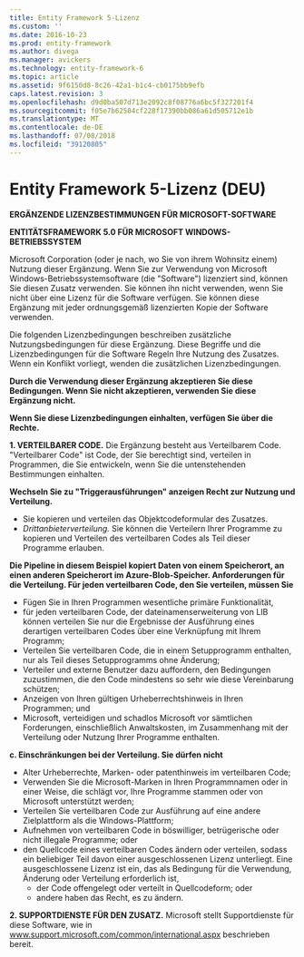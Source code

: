 ```yaml
---
title: Entity Framework 5-Lizenz
ms.custom: ''
ms.date: 2016-10-23
ms.prod: entity-framework
ms.author: divega
ms.manager: avickers
ms.technology: entity-framework-6
ms.topic: article
ms.assetid: 9f6150d8-8c26-42a1-b1c4-cb0175bb9efb
caps.latest.revision: 3
ms.openlocfilehash: d9d0ba507d713e2092c8f08776a6bc5f327201f4
ms.sourcegitcommit: f05e7b62584cf228f17390bb086a61d505712e1b
ms.translationtype: MT
ms.contentlocale: de-DE
ms.lasthandoff: 07/08/2018
ms.locfileid: "39120805"
---
```

# <a name="entity-framework-5-license-enu"></a>Entity Framework 5-Lizenz (DEU)
**ERGÄNZENDE LIZENZBESTIMMUNGEN FÜR MICROSOFT-SOFTWARE**

**ENTITÄTSFRAMEWORK 5.0 FÜR MICROSOFT WINDOWS-BETRIEBSSYSTEM**

Microsoft Corporation (oder je nach, wo Sie von ihrem Wohnsitz einem) Nutzung dieser Ergänzung. Wenn Sie zur Verwendung von Microsoft Windows-Betriebssystemsoftware (die "Software") lizenziert sind, können Sie diesen Zusatz verwenden. Sie können ihn nicht verwenden, wenn Sie nicht über eine Lizenz für die Software verfügen. Sie können diese Ergänzung mit jeder ordnungsgemäß lizenzierten Kopie der Software verwenden.

Die folgenden Lizenzbedingungen beschreiben zusätzliche Nutzungsbedingungen für diese Ergänzung. Diese Begriffe und die Lizenzbedingungen für die Software Regeln Ihre Nutzung des Zusatzes. Wenn ein Konflikt vorliegt, wenden die zusätzlichen Lizenzbedingungen.

**Durch die Verwendung dieser Ergänzung akzeptieren Sie diese Bedingungen. Wenn Sie nicht akzeptieren, verwenden Sie diese Ergänzung nicht.**

**Wenn Sie diese Lizenzbedingungen einhalten, verfügen Sie über die Rechte.**

**1. VERTEILBARER CODE.** Die Ergänzung besteht aus Verteilbarem Code. "Verteilbarer Code" ist Code, der Sie berechtigt sind, verteilen in Programmen, die Sie entwickeln, wenn Sie die untenstehenden Bestimmungen einhalten.

**Wechseln Sie zu "Triggerausführungen" anzeigen Recht zur Nutzung und Verteilung.**

-   Sie kopieren und verteilen das Objektcodeformular des Zusatzes.
-   *Drittanbieterverteilung.* Sie können die Verteilern Ihrer Programme zu kopieren und Verteilen des verteilbaren Codes als Teil dieser Programme erlauben.

**Die Pipeline in diesem Beispiel kopiert Daten von einem Speicherort, an einen anderen Speicherort im Azure-Blob-Speicher. Anforderungen für die Verteilung. Für jeden verteilbaren Code, den Sie verteilen, müssen Sie**

-   Fügen Sie in Ihren Programmen wesentliche primäre Funktionalität,
-   für jeden verteilbaren Code, der dateinamenserweiterung von LIB können verteilen Sie nur die Ergebnisse der Ausführung eines derartigen verteilbaren Codes über eine Verknüpfung mit Ihrem Programm;
-   Verteilen Sie verteilbaren Code, die in einem Setupprogramm enthalten, nur als Teil dieses Setupprogramms ohne Änderung;
-   Verteiler und externe Benutzer dazu auffordern, den Bedingungen zuzustimmen, die den Code mindestens so sehr wie diese Vereinbarung schützen;
-   Anzeigen von Ihren gültigen Urheberrechtshinweis in Ihren Programmen; und
-   Microsoft, verteidigen und schadlos Microsoft vor sämtlichen Forderungen, einschließlich Anwaltskosten, im Zusammenhang mit der Verteilung oder Nutzung Ihrer Programme enthalten.

**c. Einschränkungen bei der Verteilung. Sie dürfen nicht**

-   Alter Urheberrechte, Marken- oder patenthinweis im verteilbaren Code;
-   Verwenden Sie die Microsoft-Marken in Ihren Programmnamen oder in einer Weise, die schlägt vor, Ihre Programme stammen oder von Microsoft unterstützt werden;
-   Verteilen Sie verteilbaren Code zur Ausführung auf eine andere Zielplattform als die Windows-Plattform;
-   Aufnehmen von verteilbaren Code in böswilliger, betrügerische oder nicht illegale Programme; oder
-   den Quellcode eines verteilbaren Codes ändern oder verteilen, sodass ein beliebiger Teil davon einer ausgeschlossenen Lizenz unterliegt. Eine ausgeschlossene Lizenz ist ein, das als Bedingung für die Verwendung, Änderung oder Verteilung erforderlich ist,
    -   der Code offengelegt oder verteilt in Quellcodeform; oder
    -   andere haben das Recht, es zu ändern.

**2. SUPPORTDIENSTE FÜR DEN ZUSATZ.** Microsoft stellt Supportdienste für diese Software, wie in www.support.microsoft.com/common/international.aspx beschrieben bereit.
